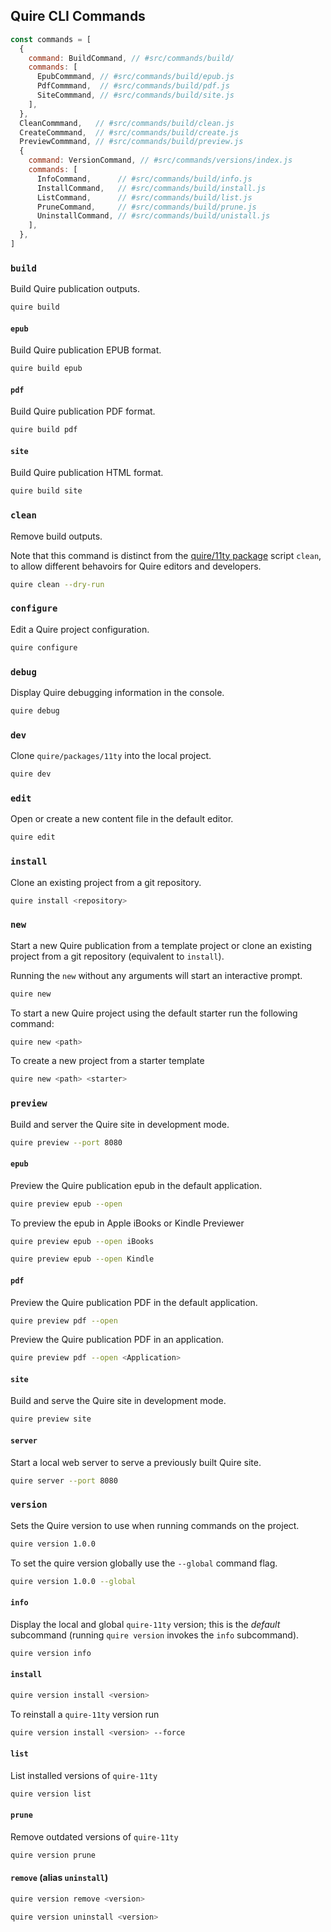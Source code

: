 ## Quire CLI Commands

```javascript
const commands = [
  {
    command: BuildCommand, // #src/commands/build/
    commands: [
      EpubCommmand, // #src/commands/build/epub.js
      PdfCommmand,  // #src/commands/build/pdf.js
      SiteCommmand, // #src/commands/build/site.js
    ],
  },
  CleanCommmand,   // #src/commands/build/clean.js
  CreateCommmand,  // #src/commands/build/create.js
  PreviewCommmand, // #src/commands/build/preview.js
  {
    command: VersionCommand, // #src/commands/versions/index.js
    commands: [
      InfoCommand,      // #src/commands/build/info.js
      InstallCommand,   // #src/commands/build/install.js
      ListCommand,      // #src/commands/build/list.js
      PruneCommand,     // #src/commands/build/prune.js
      UninstallCommand, // #src/commands/build/unistall.js
    ],
  },
]
```

### `build`

Build Quire publication outputs.

```sh
quire build
```

#### `epub`

Build Quire publication EPUB format.

```sh
quire build epub
```

#### `pdf`

Build Quire publication PDF format.

```sh
quire build pdf
```

#### `site`

Build Quire publication HTML format.

```sh
quire build site
```

### `clean`

Remove build outputs.

Note that this command is distinct from the [quire/11ty package](https://github.com/thegetty/quire/packages/11ty/package.json) script `clean`, to allow different behavoirs for Quire editors and developers.

```sh
quire clean --dry-run
```

### `configure`

Edit a Quire project configuration.

```sh
quire configure
```

### `debug`

Display Quire debugging information in the console.

```sh
quire debug
```

### `dev`

Clone `quire/packages/11ty` into the local project.

```sh
quire dev
```

### `edit`

Open or create a new content file in the default editor.

```sh
quire edit
```

### `install`

Clone an existing project from a git repository.

```sh
quire install <repository>
```

### `new`

Start a new Quire publication from a template project or clone an existing project from a git repository (equivalent to `install`).

Running the `new` without any arguments will start an interactive prompt.

```sh
quire new
```

To start a new Quire project using the default starter run the following command:

```sh
quire new <path>
```

To create a new project from a starter template

```sh
quire new <path> <starter>
```

### `preview`

Build and server the Quire site in development mode.

```sh
quire preview --port 8080
```

#### `epub`

Preview the Quire publication epub in the default application.

```sh
quire preview epub --open
```

To preview the epub in Apple iBooks or Kindle Previewer

```sh
quire preview epub --open iBooks
```

```sh
quire preview epub --open Kindle
```

#### `pdf`

Preview the Quire publication PDF in the default application.

```sh
quire preview pdf --open
```

Preview the Quire publication PDF in an application.

```sh
quire preview pdf --open <Application>
```

#### `site`

Build and serve the Quire site in development mode.

```sh
quire preview site
```

#### `server`

Start a local web server to serve a previously built Quire site.

```sh
quire server --port 8080
```

### `version`

Sets the Quire version to use when running commands on the project.

```sh
quire version 1.0.0
```

To set the quire version globally use the `--global` command flag.

```sh
quire version 1.0.0 --global
```

#### `info`

Display the local and global `quire-11ty` version; this is the *default* subcommand (running `quire version` invokes the `info` subcommand).

```sh
quire version info
```

#### `install`

```sh
quire version install <version>
```

To reinstall a `quire-11ty` version run

```sh
quire version install <version> --force
```

#### `list`

List installed versions of `quire-11ty`

```sh
quire version list
```

#### `prune`

Remove outdated versions of `quire-11ty`

```sh
quire version prune
```

#### `remove` (alias `uninstall`)

```sh
quire version remove <version>
```

```sh
quire version uninstall <version>
```
